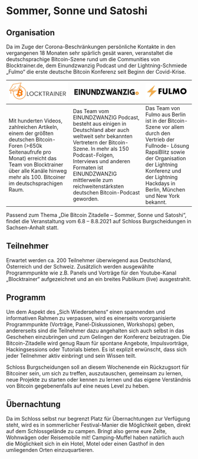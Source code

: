 # Sommer, Sonne und Satoshi

## Organisation

Da im Zuge der Corona-Beschränkungen persönliche Kontakte in den vergangenen 18 Monaten sehr
spärlich gesät waren, veranstaltet die deutschsprachige Bitcoin-Szene rund um die Communities von
Blocktrainer.de, dem Einundzwanzig Podcast und der Lightning-Schmiede „Fulmo“ die erste deutsche
Bitcoin Konferenz seit Beginn der Covid-Krise.


|![Blocktrainer Logo](/assets/img/logo_blocktrainer.jpg) | ![EINUNDZWANZIG Logo](/assets/img/logo_einundzwanzig.JPG)| ![Fulmo Logo](/assets/img/logo_fulmo.JPG) |
| -------- | -------- | -------- |
| Mit hunderten Videos, zahlreichen Artikeln, einem der größten deutschen Bitcoin-Foren (>650k Seitenaufrufe pro Monat) erreicht das Team von Blocktrainer über alle Kanäle hinweg mehr als 100. Bitcoiner im deutschsprachigen Raum. | Das Team vom EINUNDZWANZIG Podcast, besteht aus einigen in Deutschland aber auch weltweit sehr bekannten Vertretern der Bitcoin-Szene. In mehr als 150 Podcast-Folgen, Interviews und anderen Formaten ist EINUNDZWANZIG mittlerweile zum reichweitenstärksten deutschen Bitcoin-Podcast geworden.  | Das Team von Fulmo aus Berlin ist in der Bitcoin-Szene vor allem durch den Vertrieb der Fullnode- Lösung RapsiBlitz sowie der Organisation der Lightning Konferenz und der Lightning Hackdays in Berlin, München und New York bekannt.   |



Passend zum Thema „Die Bitcoin Zitadelle – Sommer, Sonne und Satoshi“, findet die Veranstaltung
vom 6.8 – 8.8.2021 auf Schloss Burgscheidungen in Sachsen-Anhalt statt.

## Teilnehmer


Erwartet werden ca. 200 Teilnehmer überwiegend aus Deutschland, Österreich und der Schweiz.
Zusätzlich werden ausgewählte Programmpunkte wie z.B. Panels und Vorträge für den
Youtube-Kanal „Blocktrainer“ aufgezeichnet und an ein breites Publikum (live) ausgestrahlt.

## Programm

Um dem Aspekt des „Sich Wiedersehens“ einen spannenden und informativen Rahmen zu verpassen,
wird es einerseits vororganisierte Programmpunkte (Vorträge, Panel-Diskussionen, Workshops)
geben, andererseits sind die Teilnehmer dazu angehalten sich auch selbst in das Geschehen
einzubringen und zum Gelingen der Konferenz beizutragen. Die Bitcoin-Zitadelle wird genug Raum
für spontane Angebote, Impulsvorträge, Hackingsessions oder Tutorials bieten. Es ist explizit
erwünscht, dass sich jeder Teilnehmer aktiv einbringt und sein Wissen teilt.


Schloss Burgscheidungen soll an diesem Wochenende ein Rückzugsort für Bitcoiner sein, um sich zu
treffen, auszutauschen, gemeinsam zu lernen, neue Projekte zu starten oder kennen zu lernen und
das eigene Verständnis von Bitcoin gegebenenfalls auf eine neues Level zu heben.


## Übernachtung
Da im Schloss selbst nur begrenzt Platz für Übernachtungen zur Verfügung steht, wird es in sommerlicher Festival-Manier die Möglichkeit geben, direkt auf dem Schlossgelände zu campen. Bringt also gerne eure Zelte, Wohnwägen oder Reisemobile mit! Camping-Muffel haben natürlich auch die Möglichkeit sich in ein Hotel, Motel oder einen Gasthof in den umliegenden Orten einzuquartieren. 

